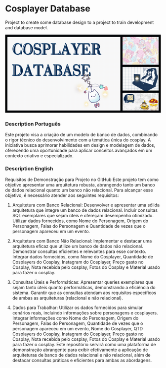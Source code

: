 # Cosplayer Database

Project to create some database design to a project to train development and database model.

![Image of the cover of the project](https://github.com/hi-hi-ray/cosplayer-database/blob/main/assets-gh/gh-cover.gif)

### Description Português
Este projeto visa a criação de um modelo de banco de dados, combinando o rigor técnico do desenvolvimento com a temática única do cosplay. A iniciativa busca aprimorar habilidades em design e modelagem de dados, oferecendo uma oportunidade para aplicar conceitos avançados em um contexto criativo e especializado.

### Description English


Requisitos de Demonstração para Projeto no GitHub
Este projeto tem como objetivo apresentar uma arquitetura robusta, abrangendo tanto um banco de dados relacional quanto um banco não relacional. Para alcançar esse objetivo, é necessário atender aos seguintes requisitos:

1. Arquitetura com Banco Relacional:
Desenvolver e apresentar uma sólida arquitetura que integre um banco de dados relacional.
Incluir consultas SQL exemplares que sejam úteis e ofereçam desempenho otimizado.
Utilizar dados fornecidos, como Nome do Personagem, Origem do Personagem, Falas do Personagem e Quantidade de vezes que o personagem apareceu em um evento.

2. Arquitetura com Banco Não Relacional:
Implementar e destacar uma arquitetura eficaz que utilize um banco de dados não relacional.
Demonstrar consultas eficientes e relevantes para esse contexto.
Integrar dados fornecidos, como Nome do Cosplayer, Quantidade de Cosplayers do Cosplay, Instagram do Cosplayer, Preço gasto no Cosplay, Nota recebida pelo cosplay, Fotos do Cosplay e Material usado para fazer o cosplay.

3. Consultas Úteis e Performáticas:
Apresentar queries exemplares que sejam tanto úteis quanto performáticas, demonstrando a eficiência do sistema.
Garantir que as consultas atendam aos requisitos específicos de ambas as arquiteturas (relacional e não relacional).
4. Dados para Trabalhar:
Utilizar os dados fornecidos para simular cenários reais, incluindo informações sobre personagens e cosplayers.
Integrar informações como Nome do Personagem, Origem do Personagem, Falas do Personagem, Quantidade de vezes que o personagem apareceu em um evento, Nome do Cosplayer, QTD Cosplayers do Cosplay, Instagram do Cosplayer, Preço gasto no Cosplay, Nota recebida pelo cosplay, Fotos do Cosplay e Material usado para fazer o cosplay.
Este repositório servirá como uma plataforma de demonstração abrangente para exibir efetivamente a aplicação de arquiteturas de banco de dados relacional e não relacional, além de destacar consultas práticas e eficientes para ambas as abordagens.
